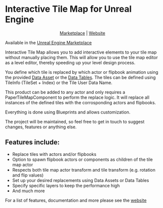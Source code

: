 # Interactive Tile Map for Unreal Engine

<p align="center">
	<a href="https://www.unrealengine.com/marketplace/interactive-tile-map" rel="noreferrer" target="_blank">Marketplace</a> |
  	<a href="https://gracesgames.com/InteractiveTileMap/" rel="noreferrer" target="_blank">Website</a>
</p>

Available in the [Unreal Engine Marketplace](https://www.unrealengine.com/marketplace/interactive-tile-map)

Interactive Tile Map allows you to add interactive elements to your tile map without manually placing them. 
This will allow you to use the tile map editor as a level editor, thereby speeding up your level design process.

You define which tile is replaced by which actor or flipbook animation using the provided [Data Asset](https://dev.epicgames.com/documentation/en-us/unreal-engine/data-assets-in-unreal-engine) or the [Data Tables](https://dev.epicgames.com/documentation/en-us/unreal-engine/data-driven-gameplay-elements).
The tiles can be defined using TileInfo (TileSet + Index) or the Tile User Data Name.

This product can be added to any actor and only requires a PaperTileMapComponent to perform the replace logic. 
It will replace all instances of the defined tiles with the corrosponding actors and flipbooks.

Everything is done using Blueprints and allows customization.
 
The project will be maintained, so feel free to get in touch to suggest changes, features or anything else.

## Features include:

- Replace tiles with actors and/or flipbooks
- Option to spawn flipbook actors or components as children of the tile map actor
- Respects both tile map actor transform and tile transform (e.g. rotation and flip values)
- Set up your desired replacements using Data Assets or Data Tables
- Specify specific layers to keep the performance high
- And much more

For a list of features, documentation and more please see the [website](https://gracesgames.com/InteractiveTileMap/)
